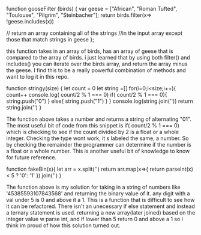 function gooseFilter (birds) {
  var geese = ["African", "Roman Tufted", "Toulouse", "Pilgrim", "Steinbacher"];
return birds.filter(x=> !geese.includes(x))
  
  // return an array containing all of the strings 
  //in the input array except those that match strings in geese
};

this function takes in an array of birds, has an array of geese that is compared to the array of birds.
i just learned that by using both filter() and includes() you can iterate over the birds array, and return the array
minus the geese. I find this to be a really powerful combination of methods and want to log it in this repo.

function stringy(size) {
let count = 0
let string =[]
for(i=0;i<size;i++){
count++
console.log( count/2 % 1 === 0)
 if( count/2 % 1 === 0){
string.push("0")
 }
  else{
string.push("1")
  }
}
  console.log(string.join(''))
  return string.join('')
}

The function above takes a number and returns a string of alternating "01". The most useful bit of code from this snippet is if( count/2 % 1 === 0) which is checking to see if the count divided by 2 is a float or a whole integer. Checking the type wont work, it s labeled the same, a number. So by checking the remainder the programmer can determine if the number is a float or a whole number. This is another useful bit of knowledge to know for future reference.


function fakeBin(x){
let arr = x.split('')
return arr.map(x=>{
return parseInt(x) < 5 ? '0': '1'
}).join('')
}

The function above is my solution for taking in a string of numbers like '45385593107843568' and returning the binary value of it. any digit with a val under 5 is 0 and above it a 1. This is a function that is difficult to see how it can be refactored. There isn't an unecessary if else statement and instead a ternary statement is used. returning a new array(later joined) based on the integer value w parse int, and if lower than 5 return 0 and above a 1 so i think im proud of how this solution turned out.
